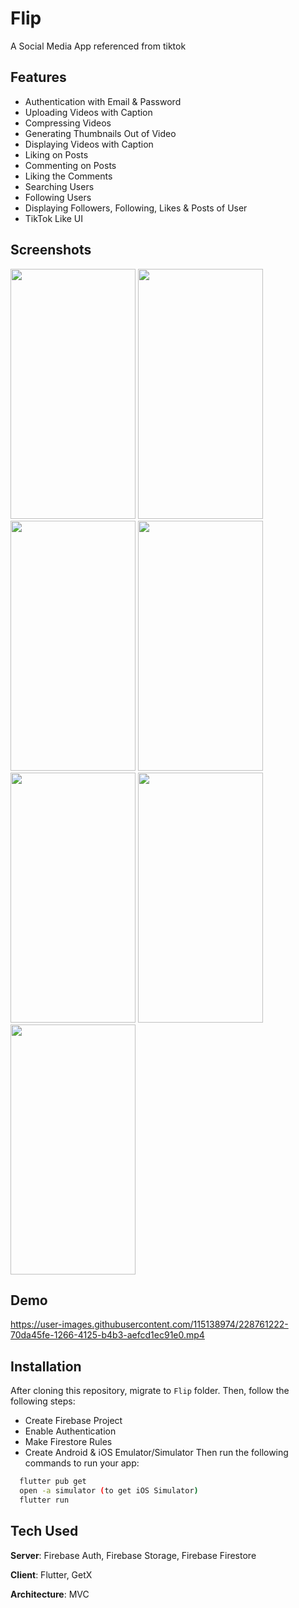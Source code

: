 # Flip

A Social Media App referenced from tiktok

## Features
- Authentication with Email & Password
- Uploading Videos with Caption
- Compressing Videos
- Generating Thumbnails Out of Video
- Displaying Videos with Caption
- Liking on Posts
- Commenting on Posts
- Liking the Comments
- Searching Users
- Following Users
- Displaying Followers, Following, Likes & Posts of User
- TikTok Like UI

## Screenshots

<p float="left">
<img src="https://user-images.githubusercontent.com/115138974/228760371-854b1770-23c0-4880-ad2a-cec11d98c877.jpg" height ="400" width ="200">
<img src="https://user-images.githubusercontent.com/115138974/228760389-26ee83cb-5202-41d7-b778-4a7f4a0f34fc.jpg" height ="400" width ="200">
<img src="https://user-images.githubusercontent.com/115138974/228760401-cacc2311-0a54-46e2-9b60-c944aab37736.jpg" height ="400" width ="200">
 <img src="https://user-images.githubusercontent.com/115138974/228760411-ae5130a5-454d-4463-a8be-d6f991536205.jpg" height ="400" width ="200">
 <img src="https://user-images.githubusercontent.com/115138974/228760425-a4d9fc64-ae9e-4180-a5d3-589f49dc049a.jpg" height ="400" width ="200">
  <img src="https://user-images.githubusercontent.com/115138974/228760451-10e42be7-2cec-4f65-9972-9c274910c320.jpg" height ="400" width ="200">
 <img src="https://user-images.githubusercontent.com/115138974/228760476-0658141a-9ad9-44f2-a527-316dbe9a90d8.jpg" height ="400" width ="200">
  </p>
  
 ## Demo
 
 

https://user-images.githubusercontent.com/115138974/228761222-70da45fe-1266-4125-b4b3-aefcd1ec91e0.mp4



## Installation
After cloning this repository, migrate to ```Flip``` folder. Then, follow the following steps:
- Create Firebase Project
- Enable Authentication
- Make Firestore Rules
- Create Android & iOS Emulator/Simulator
Then run the following commands to run your app:
```bash
  flutter pub get
  open -a simulator (to get iOS Simulator)
  flutter run
```

## Tech Used
**Server**: Firebase Auth, Firebase Storage, Firebase Firestore

**Client**: Flutter, GetX

**Architecture**: MVC
    

